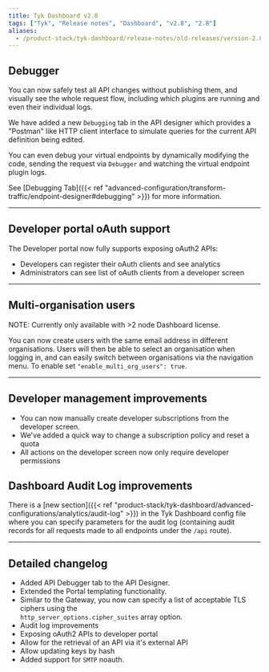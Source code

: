 ```yaml
---
title: Tyk Dashboard v2.8
tags: ["Tyk", "Release notes", "Dashboard", "v2.8", "2.8"]
aliases:
  - /product-stack/tyk-dashboard/release-notes/old-releases/version-2.8/
---
```


## Debugger

You can now safely test all API changes without publishing them, and visually see the whole request flow, including which plugins are running and even their individual logs.

We have added a new `Debugging` tab in the API designer which provides a "Postman" like HTTP client interface to simulate queries for the current API definition being edited.

You can even debug your virtual endpoints by dynamically modifying the code, sending the request via `Debugger` and watching the virtual endpoint plugin logs.

See [Debugging Tab]({{< ref "advanced-configuration/transform-traffic/endpoint-designer#debugging" >}}) for more information.

---

## Developer portal oAuth support

The Developer portal now fully supports exposing oAuth2 APIs:

*  Developers can register their oAuth clients and see analytics
*  Administrators can see list of oAuth clients from a developer screen

---

## Multi-organisation users

NOTE: Currently only available with >2 node Dashboard license.

You can now create users with the same email address in different organisations. Users will then be able to select an organisation 
when logging in, and can easily switch between organisations via the navigation menu. To enable set 
`"enable_multi_org_users": true`.

---

## Developer management improvements

* You can now manually create developer subscriptions from the developer screen.
* We've added a quick way to change a subscription policy and reset a quota
* All actions on the developer screen now only require developer permissions 

## Dashboard Audit Log improvements

There is a [new section]({{< ref "product-stack/tyk-dashboard/advanced-configurations/analytics/audit-log" >}}) in the Tyk Dashboard config file where you can specify parameters for the audit log (containing audit records for all requests made to all endpoints under the `/api` route).

---


## Detailed changelog

- Added API Debugger tab to the API Designer.
- Extended the Portal templating functionality.
- Similar to the Gateway, you now can specify a list of acceptable TLS ciphers using the  
  `http_server_options.cipher_suites` array option.
- Audit log improvements
- Exposing oAuth2 APIs to developer portal
- Allow for the retrieval of an API via it's external API
- Allow updating keys by hash
- Added support for `SMTP` noauth.
